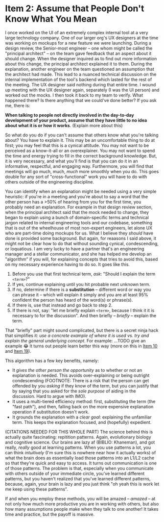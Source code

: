 # Item 2: Assume that People Don't Know What You Mean

I once worked on the UI of an extremely complex internal tool at a very large
technology company. One of our larger org's UX designers at the time was working
on mockups for a new feature we were launching. During a design review, the
Senior-most engineer – one whom might be called the "principal architect" – on
the team gave feedback that an aspect about it should change. When the designer
inquired as to find out more information about this change, the principal
architect explained it to them. During the explanation, another engineer on the
team questioned an assumption that the architect had made. This lead to a
nuanced technical discussion on the internal implementation of the tool's
backend which lasted for the rest of the meeting. The UX designer said nothing
during that entire time. I wound up meeting with the UX designer again,
separately (I was the UI person) and worked out the mocks. I then took it back
to my team to verify. What happened there? Is there anything that we could've
done better? If you ask me, there is:

**When talking to people not directly involved in the day-to-day development of
your product, assume that they have little to no idea about what it is or how it
works**. (Explain more about this)

So what do you do if you can't assume that others know what you're talking
about? You have to explain it. This may be an uncomfortable thing to do at
first; you may feel that this is a cynical attitude. You may not want to be
perceived as a know-it-all or an overexplainer. You may not want to spend the
time and energy trying to fill in the correct background knowledge. But, it is
very necessary, and what you'll find is that you can do it in an informative,
respectful, and engaging way. Furthermore, you will find that meetings will go
much, much, _much_ more smoothly when you do. This goes double for any sort of
"cross-functional" work you will have to do with others outside of the
engineering discipline.

You can identify when an explanation might be needed using a very simple
heuristic: if you're in a meeting and you're about to say a word that the other
person has a >50% of hearing from you for the first time, you probably need an
explanation. For example in that design review section, when the principal
architect said that the mock needed to change, they began to explain using a
bunch of domain-specific terms and technical jargon related to internal
engineering tools and our codebase, something that is out of the wheelhouse of
most non-expert engineers, let alone UX who are part-time doing mockups for us.
What I believe they _should_ have done is provided some background. But again,
for reaasons I said above, it might not be clear how to do that without sounding
cynical, condescending, or loquatious. I am very lucky to have a partner that's
an engineering manager and a stellar communicator, and she has helped me develop
an "algorithm" if you will, for explaining concepts that tries to avoid this,
based on my necessary experience having to do so. It goes like this.

1. Before you use that first technical term, _ask_: "Should I explain the term
   `<term>`?"
2. If yes, continue explaining until you hit probable next unknown term.
3. If no, determine if there is a **substitution** – different word or way you
   can phrase it – which will explain it simply and you are at least 95%
   confident the person has heard of the word(s) or phrase(s).
4. If there is, use that instead and go back to step 2.
5. If there is not, say: "let me briefly explain `<term>`, because I think it it
   is necessary to for the discussion". And then briefly – *briefly* – explain
   the term.

That "briefly" part might sound complicated, but there is a secret ninja hack
that simplifies it: _use a concrete example of where it is used vs. try and
explain the general underlying concept_. For example: ...TODO give an example 😂
It turns out people learn better this way (more on this in [Item
10](./item-10-examples-over-suggestions.md) and [Item
19](../pt2/item-19-hyperspecific.md)).

This algorithm has a few key benefits, namely:

- It _gives the other person the opportunity_ as to whether or not an
  explanation is needed. This avoids over-explaining or being outright
  condescending (FOOTNOTE: There is a risk that the person can get offended by
  you _asking_ if they know of the term, but you can justify that by saying that
  you asked for the _sole purpose_ of aiding in the discussion. Hard to argue
  with IMO).
- It uses a multi-tiered efficiency method: first, substituting the term (the
  "fast path"), and then, falling back on the more expensive explanation
  operation if substitution doesn't work.
- It grounds the explanation with a _clear goal_: explaining the unfamiliar
  term. This keeps the explanation focused, and (hopefully) expedient.

(CITATIONS NEEDED FOR THIS WHOLE PART) The science behind this is actually quite
fascinating: repitition patterns. Again, evolutionary biology and cognitive
science. Our brains are lazy af (BIBLIO: Khaneman), and got really, _really_
good at learning patterns. When you use patterns a lot, you can think
_intuitively_ (I'm sure this is nowhere near how it actually works) of what the
brain does as essentially load those patterns into an L1/L2 cache so that
they're quick and easy to access. It turns out communication is one of those
patterns. The problem is that, especially when you communicate with others
outside of your immediate circle, you've learned different patterns, but you
haven't realized that you've learned different patterns, because, again, your
brain is lazy and you just think "oh yeah this is work let me keep using these
patterns".

If and when you employ these methods, you will be amazed – *amazed* – at not
only how much more productive you are in working with others, but also how many
assumptions people make when they talk to one another! It takes time and
practice, but the payoff is massive.
